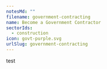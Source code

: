 ```yaml
---
notesMd: ""
filename: government-contracting
name: Become a Government Contractor
sectorIds:
  - construction
icon: govt-purple.svg
urlSlug: government-contracting
---
```

test